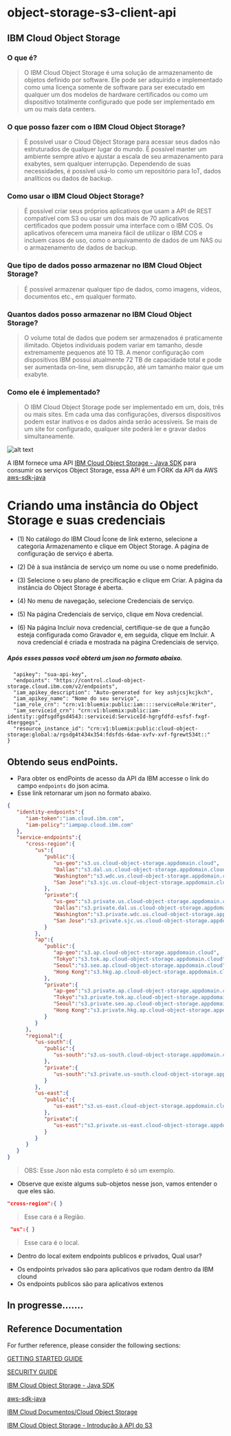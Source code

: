 # object-storage-s3-client-api


## IBM Cloud Object Storage

### O que é?

> O IBM Cloud Object Storage é uma solução de armazenamento de objetos definido por software. Ele pode ser adquirido e implementado como uma licença somente de software para ser executado em qualquer um dos modelos de hardware certificados ou como um dispositivo totalmente configurado que pode ser implementado em um ou mais data centers.


### O que posso fazer com o IBM Cloud Object Storage?

> É possível usar o Cloud Object Storage para acessar seus dados não estruturados de qualquer lugar do mundo. É possível manter um ambiente sempre ativo e ajustar a escala de seu armazenamento para exabytes, sem qualquer interrupção. Dependendo de suas necessidades, é possível usá-lo como um repositório para IoT, dados analíticos ou dados de backup.


### Como usar o IBM Cloud Object Storage?

> É possível criar seus próprios aplicativos que usam a API de REST compatível com S3 ou usar um dos mais de 70 aplicativos certificados que podem possuir uma interface com o IBM COS. Os aplicativos oferecem uma maneira fácil de utilizar o IBM COS e incluem casos de uso, como o arquivamento de dados de um NAS ou o armazenamento de dados de backup.


### Que tipo de dados posso armazenar no IBM Cloud Object Storage?

> É possível armazenar qualquer tipo de dados, como imagens, vídeos, documentos etc., em qualquer formato.


### Quantos dados posso armazenar no IBM Cloud Object Storage?

> O volume total de dados que podem ser armazenados é praticamente ilimitado. Objetos individuais podem variar em tamanho, desde extremamente pequenos até 10 TB. A menor configuração com dispositivos IBM possui atualmente 72 TB de capacidade total e pode ser aumentada on-line, sem disrupção, até um tamanho maior que um exabyte.


### Como ele é implementado?

> O IBM Cloud Object Storage pode ser implementado em um, dois, três ou mais sites. Em cada uma das configurações, diversos dispositivos podem estar inativos e os dados ainda serão acessíveis. Se mais de um site for configurado, qualquer site poderá ler e gravar dados simultaneamente.

![alt text](http://www.ibm.com/cloud-computing/images/cloud/cleversafe-objectstorage.png)

 A IBM fornece uma API [IBM Cloud Object Storage - Java SDK](https://github.com/IBM/ibm-cos-sdk-java) para consumir os serviços Object Storage, essa API é um FORK da API da AWS [aws-sdk-java](https://github.com/aws/aws-sdk-java)

# Criando uma instância do Object Storage e suas credenciais 
* (1) No catálogo do IBM Cloud Ícone de link externo, selecione a categoria Armazenamento e clique em Object Storage. A página de configuração de serviço é aberta.

* (2) Dê à sua instância de serviço um nome ou use o nome predefinido.

* (3) Selecione o seu plano de precificação e clique em Criar. A página da instância do Object Storage é aberta.

* (4) No menu de navegação, selecione Credenciais de serviço.

* (5) Na página Credenciais de serviço, clique em Nova credencial.

* (6) Na página Incluir nova credencial, certifique-se de que a função esteja configurada como Gravador e, em seguida, clique em Incluir. A nova credencial é criada e mostrada na página Credenciais de serviço.

##### Após esses passos você obterá um json no formato abaixo.

```json{
  "apikey": "sua-api-key",
  "endpoints": "https://control.cloud-object-storage.cloud.ibm.com/v2/endpoints",
  "iam_apikey_description": "Auto-generated for key ashjcsjkcjkch",
  "iam_apikey_name": "Nome do seu serviço",
  "iam_role_crn": "crn:v1:bluemix:public:iam::::serviceRole:Writer",
  "iam_serviceid_crn": "crn:v1:bluemix:public:iam-identity::gdfsgdfgsd4543::serviceid:ServiceId-hgrgfdfd-esfsf-fxgf-4terggegs",
  "resource_instance_id": "crn:v1:bluemix:public:cloud-object-storage:global:a/rgsdg4t434x354:fdsfds-6dae-xvfv-xvf-fgrewt534t::"
}

```
## Obtendo seus endPoints.

* Para obter os endPoints de acesso da API da IBM accesse o link do campo `endpoints` do json acima.
* Esse link retornarar um json no formato abaixo.

```json
{  
   "identity-endpoints":{  
      "iam-token":"iam.cloud.ibm.com",
      "iam-policy":"iampap.cloud.ibm.com"
   },
   "service-endpoints":{  
      "cross-region":{  
         "us":{  
            "public":{  
               "us-geo":"s3.us.cloud-object-storage.appdomain.cloud",
               "Dallas":"s3.dal.us.cloud-object-storage.appdomain.cloud",
               "Washington":"s3.wdc.us.cloud-object-storage.appdomain.cloud",
               "San Jose":"s3.sjc.us.cloud-object-storage.appdomain.cloud"
            },
            "private":{  
               "us-geo":"s3.private.us.cloud-object-storage.appdomain.cloud",
               "Dallas":"s3.private.dal.us.cloud-object-storage.appdomain.cloud",
               "Washington":"s3.private.wdc.us.cloud-object-storage.appdomain.cloud",
               "San Jose":"s3.private.sjc.us.cloud-object-storage.appdomain.cloud"
            }
         },
         "ap":{  
            "public":{  
               "ap-geo":"s3.ap.cloud-object-storage.appdomain.cloud",
               "Tokyo":"s3.tok.ap.cloud-object-storage.appdomain.cloud",
               "Seoul":"s3.seo.ap.cloud-object-storage.appdomain.cloud",
               "Hong Kong":"s3.hkg.ap.cloud-object-storage.appdomain.cloud"
            },
            "private":{  
               "ap-geo":"s3.private.ap.cloud-object-storage.appdomain.cloud",
               "Tokyo":"s3.private.tok.ap.cloud-object-storage.appdomain.cloud",
               "Seoul":"s3.private.seo.ap.cloud-object-storage.appdomain.cloud",
               "Hong Kong":"s3.private.hkg.ap.cloud-object-storage.appdomain.cloud"
            }
         }
      },
      "regional":{  
         "us-south":{  
            "public":{  
               "us-south":"s3.us-south.cloud-object-storage.appdomain.cloud"
            },
            "private":{  
               "us-south":"s3.private.us-south.cloud-object-storage.appdomain.cloud"
            }
         },
         "us-east":{  
            "public":{  
               "us-east":"s3.us-east.cloud-object-storage.appdomain.cloud"
            },
            "private":{  
               "us-east":"s3.private.us-east.cloud-object-storage.appdomain.cloud"
            }
         }
      }
   }
}
```
> OBS: Esse Json não esta completo é só um exemplo.

* Observe que existe algums sub-objetos nesse json, vamos entender o que eles são.

```json
"cross-region":{ }
``` 
> Esse cara é a Região.

```json
 "us":{ }
```
> Esse cara é o local.

* Dentro do local exitem endpoints publicos e privados, Qual usar?

> 
- Os endpoints privados são para aplicativos que rodam dentro da IBM clound
- Os endpoints publicos são para aplicativos extenos 



## In progresse.......

## Reference Documentation
For further reference, please consider the following sections:

[GETTING STARTED GUIDE](https://quarkus.io/guides/getting-started-guide)

[SECURITY GUIDE](https://quarkus.io/guides/security-guide)

[IBM Cloud Object Storage - Java SDK](https://github.com/IBM/ibm-cos-sdk-java)

[aws-sdk-java](https://github.com/aws/aws-sdk-java)

[IBM Cloud Documentos/Cloud Object Storage](https://cloud.ibm.com/docs/services/cloud-object-storage/libraries?topic=cloud-object-storage-java#java-examples)

[IBM Cloud Object Storage - Introdução à API do S3](https://developer.ibm.com/recipes/tutorials/cloud-object-storage-s3-api-intro/#r_step1)
